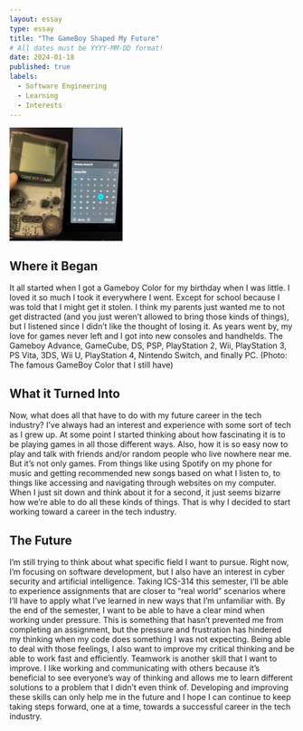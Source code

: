 ```yaml
---
layout: essay
type: essay
title: "The GameBoy Shaped My Future"
# All dates must be YYYY-MM-DD format!
date: 2024-01-18
published: true
labels:
  - Software Engineering
  - Learning
  - Interests
---
```


<img width="200px" class="rounded float-start pe-4" src="../img/gameboy.JPG">

## Where it Began
It all started when I got a Gameboy Color for my birthday when I was little. I loved it so much I took it everywhere I went. Except for school because I was told that I might get it stolen. I think my parents just wanted me to not get distracted (and you just weren’t allowed to bring those kinds of things), but I listened since I didn’t like the thought of losing it. As years went by, my love for games never left and I got into new consoles and handhelds.  The Gameboy Advance, GameCube, DS, PSP, PlayStation 2, Wii, PlayStation 3, PS Vita, 3DS,  Wii U, PlayStation 4, Nintendo Switch, and finally PC. (Photo: The famous GameBoy Color that I still have)

## What it Turned Into
Now, what does all that have to do with my future career in the tech industry? I’ve always had an interest and experience with some sort of tech as I grew up. At some point I started thinking about how fascinating it is to be playing games in all those different ways. Also, how it is so easy now to play and talk with friends and/or random people who live nowhere near me. But it’s not only games. From things like using Spotify on my phone for music and getting recommended new songs based on what I listen to, to things like accessing and navigating through websites on my computer. When I just sit down and think about it for a second, it just seems bizarre how we’re able to do all these kinds of things. That is why I decided to start working toward a career in the tech industry.

## The Future
I’m still trying to think about what specific field I want to pursue. Right now, I’m focusing on software development, but I also have an interest in cyber security and artificial intelligence. Taking ICS-314 this semester, I’ll be able to experience assignments that are closer to “real world” scenarios where I’ll have to apply what I’ve learned in new ways that I’m unfamiliar with. By the end of the semester, I want to be able to have a clear mind when working under pressure. This is something that hasn’t prevented me from completing an assignment, but the pressure and frustration has hindered my thinking when my code does something I was not expecting. Being able to deal with those feelings, I also want to improve my critical thinking and be able to work fast and efficiently. Teamwork is another skill that I want to improve. I like working and communicating with others because it’s beneficial to see everyone’s way of thinking and allows me to learn different solutions to a problem that I didn’t even think of.  Developing and improving these skills can only help me in the future and I hope I can continue to keep taking steps forward, one at a time, towards a successful career in the tech industry.
